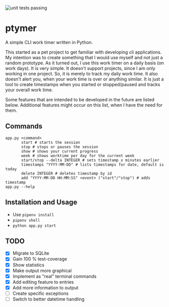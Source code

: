 ![unit tests passing](https://github.com/falkoin/ptymer/actions/workflows/main.yml/badge.svg?event=push)

# ptymer
A simple CLI work timer written in Python.

This started as a pet project to get familiar with developing cli applications. My intention was to create something
that I would use myself and not just a random prototype. As it turned out, I use this work timer on a daily basis (on work
days). It is very simple. It doesn't support projects, since I am only working in one project. So, it is merely to track
my daily work time. It also doesn't alert you, when your work time is over or anything similar. It is just a tool to
create timestamps when you started or stopped/paused and tracks your overall work time.

Some features that are intended to be developed in the future are listed below. Additional features might occur on this 
list, when I have the need for them.

## Commands
    app.py <command>
           start # starts the session
           stop # stops or pauses the session
           show # shows your current progress 
           week # shows worktime per day for the current week
           start/stop --delta INTEGER # sets timestamp x minutes earlier
           timestamps "YYYY-MM-DD" # lists timestamps for date, default is today
           delete INTEGER # deletes timestamp by id
           add "YYYY-MM-DD HH:MM:SS" <event> ("start"/"stop") # adds timestamp
    app.py --help

## Installation and Usage
- Use `pipenv install`
- `pipenv shell`
- `python app.py start`

## TODO
- [x] Migrate to SQLite
- [x] Gain 100 % test-coverage
- [x] Show statistics
- [x] Make output more graphical
- [x] Implement as "real" terminal commands
- [x] Add editing feature to entries
- [x] Add more information to output
- [ ] Create specific exceptions
- [ ] Switch to better datetime handling
